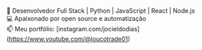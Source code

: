 🚀 Desenvolvedor Full Stack | Python | JavaScript | React | Node.js  
💻 Apaixonado por open source e automatização  
📫 Meu portfólio: [instagram.com/jocieldodias]
(https://www.youtube.com/@loucotrade01)  

